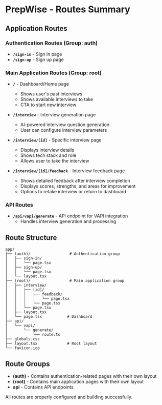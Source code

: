 # PrepWise - Routes Summary

## Application Routes

### Authentication Routes (Group: auth)
- **`/sign-in`** - Sign in page
- **`/sign-up`** - Sign up page

### Main Application Routes (Group: root)
- **`/`** - Dashboard/Home page
  - Shows user's past interviews
  - Shows available interviews to take
  - CTA to start new interview

- **`/interview`** - Interview generation page
  - AI-powered interview question generation
  - User can configure interview parameters

- **`/interview/[id]`** - Specific interview page
  - Displays interview details
  - Shows tech stack and role
  - Allows user to take the interview

- **`/interview/[id]/feedback`** - Interview feedback page
  - Shows detailed feedback after interview completion
  - Displays scores, strengths, and areas for improvement
  - Options to retake interview or return to dashboard

### API Routes
- **`/api/vapi/generate`** - API endpoint for VAPI integration
  - Handles interview generation and processing

## Route Structure
```
app/
├── (auth)/                 # Authentication group
│   ├── sign-in/
│   │   └── page.tsx
│   ├── sign-up/
│   │   └── page.tsx
│   └── layout.tsx
├── (root)/                 # Main application group
│   ├── interview/
│   │   ├── [id]/
│   │   │   ├── feedback/
│   │   │   │   └── page.tsx
│   │   │   └── page.tsx
│   │   └── page.tsx
│   ├── layout.tsx
│   └── page.tsx           # Dashboard
├── api/
│   └── vapi/
│       └── generate/
│           └── route.ts
├── globals.css
├── layout.tsx             # Root layout
└── favicon.ico
```

## Route Groups
- **(auth)** - Contains authentication-related pages with their own layout
- **(root)** - Contains main application pages with their own layout
- **api** - Contains API endpoints

All routes are properly configured and building successfully.